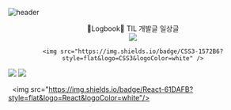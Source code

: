 ![header](https://capsule-render.vercel.app/api?text=Joy%20Github!&type=waving&height=300&color=gradient)

<div align="center"> 
📝Logbook📝
TIL
개발글
일상글
</div>

<div align="center">
	<img src="https://img.shields.io/badge/Java-007396?style=flat&logo=Java&logoColor=white" />
	
	<img src="https://img.shields.io/badge/CSS3-1572B6?style=flat&logo=CSS3&logoColor=white" />
</div>
<img src="https://img.shields.io/badge/HTML5-E34F26?style=flat&logo=HTML5&logoColor=white" />

<img src="https://img.shields.io/badge/Velog-20C997?style=flat&logo=HTML5&logoColor=white" />
<img src="https://img.shields.io/badge/Velog-20C997?style=flat&logo=Velog&logoColor=white"/>

  <img src="https://img.shields.io/badge/React-61DAFB?style=flat&logo=React&logoColor=white"/>
